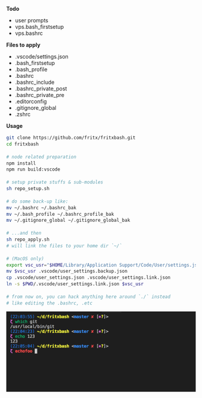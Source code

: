 **Todo**

- user prompts
- vps.bash_firstsetup
- vps.bashrc

**Files to apply**

- .vscode/settings.json
- .bash_firstsetup
- .bash_profile
- .bashrc
- .bashrc_include
- .bashrc_private_post
- .bashrc_private_pre
- .editorconfig
- .gitignore_global
- .zshrc

**Usage**

```sh
git clone https://github.com/fritx/fritxbash.git
cd fritxbash

# node related preparation
npm install
npm run build:vscode

# setup private stuffs & sub-modules
sh repo_setup.sh

# do some back-up like:
mv ~/.bashrc ~/.bashrc_bak
mv ~/.bash_profile ~/.bashrc_profile_bak
mv ~/.gitignore_global ~/.gitignore_global_bak

# ...and then
sh repo_apply.sh
# will link the files to your home dir `~/`

# (MacOS only)
export vsc_usr="$HOME/Library/Application Support/Code/User/settings.json"
mv $vsc_usr .vscode/user_settings.backup.json
cp .vscode/user_settings.json .vscode/user_settings.link.json
ln -s $PWD/.vscode/user_settings.link.json $vsc_usr

# from now on, you can hack anything here around `./` instead
# like editing the .bashrc, .etc
```

<img width=600 src=WechatIMG239.png>
